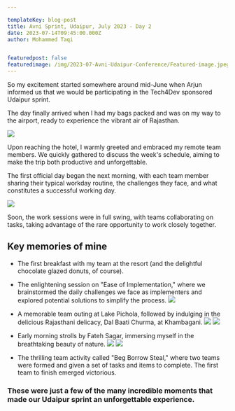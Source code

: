 ```yaml
---

templateKey: blog-post
title: Avni Sprint, Udaipur, July 2023 - Day 2
date: 2023-07-14T09:45:00.000Z
author: Mohammed Taqi


featuredpost: false
featuredimage: /img/2023-07-Avni-Udaipur-Conference/Featured-image.jpeg
---
```


So my excitement started somewhere around mid-June when Arjun informed us that we would be participating in the Tech4Dev sponsored Udaipur sprint.

The day finally arrived when I had my bags packed and was on my way to the airport, ready to experience the vibrant air of Rajasthan.

![](/img/2023-07-Avni-Udaipur-Conference/Airport.jpeg)

Upon reaching the hotel, I warmly greeted and embraced my remote team members. We quickly gathered to discuss the week's schedule, aiming to make the trip both productive and unforgettable.

The first official day began the next morning, with each team member sharing their typical workday routine, the challenges they face, and what constitutes a successful working day.

![](/img/2023-07-Avni-Udaipur-Conference/my-day.jpeg)

Soon, the work sessions were in full swing, with teams collaborating on tasks, taking advantage of the rare opportunity to work closely together.

## Key memories of mine

- The first breakfast with my team at the resort (and the delightful chocolate glazed donuts, of course).

- The enlightening session on "Ease of Implementation," where we brainstormed the daily challenges we face as implementers and explored potential solutions to simplify the process.
![](/img/2023-07-Avni-Udaipur-Conference/ease-of-impl.jpeg)

- A memorable team outing at Lake Pichola, followed by indulging in the delicious Rajasthani delicacy, Dal Baati Churma, at Khambagani.
![](/img/2023-07-Avni-Udaipur-Conference/pichola.jpeg)
![](/img/2023-07-Avni-Udaipur-Conference/Khambagani.jpeg)

- Early morning strolls by Fateh Sagar, immersing myself in the breathtaking beauty of nature.
![](/img/2023-07-Avni-Udaipur-Conference/Fateh-Sagar.jpeg)
![](/img/2023-07-Avni-Udaipur-Conference/Fateh-Sagar-2.jpeg)

- The thrilling team activity called "Beg Borrow Steal," where two teams were formed and given a set of tasks and items to complete. The first team to finish emerged victorious.

### These were just a few of the many incredible moments that made our Udaipur sprint an unforgettable experience.